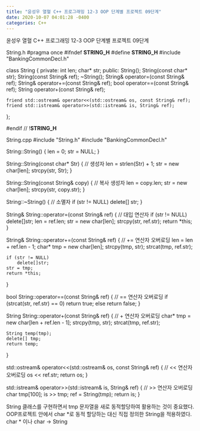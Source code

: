 ```yaml
---
title: "윤성우 열혈 C++ 프로그래밍 12-3 OOP 단계별 프로젝트 09단계"
date: 2020-10-07 04:01:28 -0400
categories: C++
---
```


윤성우 열혈 C++ 프로그래밍 12-3 OOP 단계별 프로젝트 09단계



String.h
#pragma once
#ifndef __STRING_H__
#define __STRING_H__
#include "BankingCommonDecl.h"

class String {
private:
	int len;
	char* str;
public:
	String();
	String(const char* str);
	String(const String& ref);
	~String();
	String& operator=(const String& ref);
	String& operator+=(const String& ref);
	bool operator==(const String& ref);
	String operator+(const String& ref);

	friend std::ostream& operator<<(std::ostream& os, const String& ref);
	friend std::istream& operator>>(std::istream& is, String& ref);
};

#endif // !__STRING_H__



String.cpp
#include "String.h"
#include "BankingCommonDecl.h"

String::String() {
	len = 0;
	str = NULL;
}

String::String(const char* Str) {   // 생성자
	len = strlen(Str) + 1;
	str = new char[len];
	strcpy(str, Str);
}

String::String(const String& copy) {   // 복사 생성자
	len = copy.len;
	str = new char[len];
	strcpy(str, copy.str);
}

String::~String() {   // 소멸자
	if (str != NULL)
		delete[] str;
}

String& String::operator=(const String& ref) {   // 대입 연산자
	if (str != NULL)
		delete[]str;
	len = ref.len;
	str = new char[len];
	strcpy(str, ref.str);
	return *this;
}

String& String::operator+=(const String& ref) {   // += 연산자 오버로딩
	len = len + ref.len - 1;
	char* tmp = new char[len];
	strcpy(tmp, str);
	strcat(tmp, ref.str);

	if (str != NULL)
		delete[]str;
	str = tmp;
	return *this;
}

bool String::operator==(const String& ref) {   // == 연산자 오버로딩
	if (strcat(str, ref.str) == 0)
		return true;
	else
		return false;
}

String String::operator+(const String& ref) {   // + 연산자 오버로딩
	char* tmp = new  char[len + ref.len - 1];
	strcpy(tmp, str);
	strcat(tmp, ref.str);

	String temp(tmp);
	delete[] tmp;
	return temp;
}

std::ostream& operator<<(std::ostream& os, const String& ref) {   // << 연산자 오버로딩
	os << ref.str;
	return os;
}

std::istream& operator>>(std::istream& is, String& ref) {   // >> 연산자 오버로딩
	char tmp[100];
	is >> tmp;
	ref = String(tmp);
	return is;
}


String 클래스를 구현하면서 tmp 문자열을 새로 동적할당하여 활용하는 것이 중요했다.
OOP프로젝트 안에서 char *로 동적 할당하는 대신 직접 정의한 String을 적용하였다.
char * 이나 char -> String 
